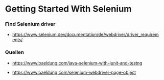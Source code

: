 # Getting Started With Selenium

### Find Selenium driver

* https://www.selenium.dev/documentation/de/webdriver/driver_requirements/

### Quellen

* https://www.baeldung.com/java-selenium-with-junit-and-testng

* https://www.baeldung.com/selenium-webdriver-page-object

